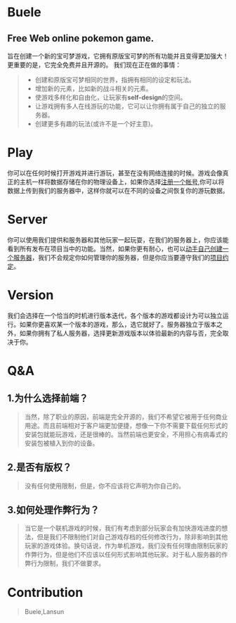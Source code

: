 # Buele
## Free Web online pokemon game.

旨在创建一个新的宝可梦游戏，它拥有原版宝可梦的所有功能并且变得更加强大！  
更重要的是，它完全免费并且开源的。
我们现在正在做的事情：  
> - 创建和原版宝可梦相同的世界，指拥有相同的设定和玩法。
> - 增加新的元素，比如新的战斗相关的元素。
> - 使游戏多样化和自由化，让玩家有**self-design**的空间。
> - 让游戏拥有多人在线游玩的功能，它可以让你拥有属于自己的独立的服务器。
> - 创建更多有趣的玩法(或许不是一个好主意)。

# Play
你可以在任何时候打开游戏并进行游玩，甚至在没有网络连接的时候。游戏会像真正的主机一样将数据存储在你的物理设备上，如果你选择[注册一个帐号](),你可以将数据上传到我们的服务器中，这样你就可以在不同的设备之间恢复你的游玩数据。
# Server
你可以使用我们提供和服务器和其他玩家一起玩耍，在我们的服务器上，你应该能看到所有发布在项目当中的功能。当然，如果你更有耐心，也可以[动手自己创建一个服务器]()，我们不会规定你如何管理你的服务器，但是你应当要遵守我们的[项目约定]()。
# Version
我们会选择在一个恰当的时机进行版本迭代，各个版本的游戏都设计为可以独立运行。如果你更喜欢某一个版本的游戏，那么，选它就好了。服务器独立于版本之外，如果你拥有了私人服务器，选择更新游戏版本以体验最新的内容与否，完全取决于你。
# Q&A
## 1.为什么选择前端？
> 当然，除了职业的原因，前端是完全开源的，我们不希望它被用于任何商业用途。而且前端相对于客户端更加便捷，想像一下你不需要下载任何形式的安装包就能玩游戏，还是很棒的。当然前端也更安全，不用担心有病毒式的安装包被植入到你的设备。
## 2.是否有版权？
> 没有任何使用限制，但是，你不应该将它声明为你自己的。
## 3.如何处理作弊行为？
> 当它是一个联机游戏的时候，我们有考虑到部分玩家会有加快游戏进度的想法，但是我们不限制他们对自己游戏存档的任何修改行为，除非影响到其他玩家的游戏体验。换句话说，作为单机游戏，我们没有任何理由限制玩家的作弊行为，但是他们不应该以任何形式影响其他玩家。对于私人服务器的作弊行为限制，我们不做要求。
# Contribution
> Buele,Lansun